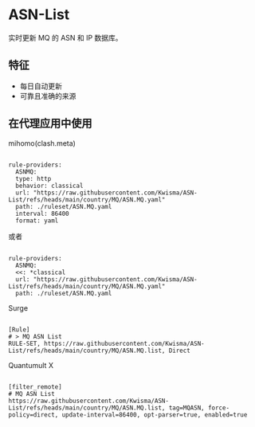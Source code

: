
# ASN-List
    
实时更新 MQ 的 ASN 和 IP 数据库。
    
## 特征
    
- 每日自动更新
- 可靠且准确的来源
    
## 在代理应用中使用
    
mihomo(clash.meta)
   
<pre><code class="language-javascript">
rule-providers:
  ASNMQ:
  type: http
  behavior: classical
  url: "https://raw.githubusercontent.com/Kwisma/ASN-List/refs/heads/main/country/MQ/ASN.MQ.yaml"
  path: ./ruleset/ASN.MQ.yaml
  interval: 86400
  format: yaml
</code></pre>

或者

<pre><code class="language-javascript">
rule-providers:
  ASNMQ:
  <<: *classical
  url: "https://raw.githubusercontent.com/Kwisma/ASN-List/refs/heads/main/country/MQ/ASN.MQ.yaml"
  path: ./ruleset/ASN.MQ.yaml
</code></pre>
    
Surge
    
<pre><code class="language-javascript">
[Rule]
# > MQ ASN List
RULE-SET, https://raw.githubusercontent.com/Kwisma/ASN-List/refs/heads/main/country/MQ/ASN.MQ.list, Direct
</code></pre>
    
Quantumult X
    
<pre><code class="language-javascript">
[filter_remote]
# MQ ASN List
https://raw.githubusercontent.com/Kwisma/ASN-List/refs/heads/main/country/MQ/ASN.MQ.list, tag=MQASN, force-policy=direct, update-interval=86400, opt-parser=true, enabled=true
</code></pre>

